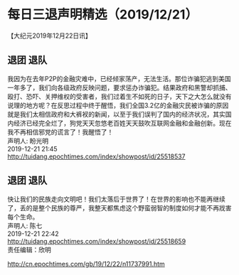 # 每日三退声明精选（2019/12/21）
  
  
【大纪元2019年12月22日讯】  
## 退团 退队  
我因为在去年P2P的金融灾难中，已经倾家荡产，无法生活。那位诈骗犯逃到美国一年多了，我们向各级政府反映问题，要求惩办诈骗犯。结果政府和黑警却抓捕、殴打、恐吓、关押维权的受害者，我们过着生不如死的日子，天下之大怎么就没有说理的地方呢？在反思过程中终于醒悟，我们全国3.2亿的金融灾民被诈骗的原因就是我们太相信政府和大裤衩的新闻，以至于我们误判了国内的经济状况，其实国内经济已经完全烂了，狗党天天忽悠老百姓天天鼓吹互联网金融和金融创新。现在我不再相信邪党的谎言了！我醒悟了！  
声明人: 盼光明  
2019-12-21 21:45  
<a href="http://tuidang.epochtimes.com/index/showpost/id/25518537">http://tuidang.epochtimes.com/index/showpost/id/25518537</a>  
## 退团 退队  
快让我们的民族走向文明吧！我们太落后于世界了！在世界的影响也不能再继续了，丢的是整个民族的尊严，我整天都焦虑这个野蛮弱智的制度如何才能不再戕害每个生命。  
声明人: 陈七  
2019-12-21 22:42  
<a href="http://tuidang.epochtimes.com/index/showpost/id/25518659">http://tuidang.epochtimes.com/index/showpost/id/25518659</a>  
责任编辑：欣明  
  
  
  
http://cn.epochtimes.com/gb/19/12/22/n11737991.htm

